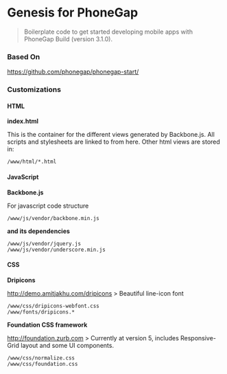 # Genesis for PhoneGap

> Boilerplate code to get started developing mobile apps with PhoneGap Build (version 3.1.0).

### Based On

https://github.com/phonegap/phonegap-start/

### Customizations

#### HTML

__index.html__

This is the container for the different views generated by Backbone.js. All scripts and stylesheets are linked to from here.
Other html views are stored in:
    
    /www/html/*.html

#### JavaScript

__Backbone.js__

For javascript code structure

    /www/js/vendor/backbone.min.js
    
__and its dependencies__

    /www/js/vendor/jquery.js
    /www/js/vendor/underscore.min.js
    
#### CSS

__Dripicons__

http://demo.amitjakhu.com/dripicons > Beautiful line-icon font

    /www/css/dripicons-webfont.css
    /www/fonts/dripicons.*

__Foundation CSS framework__

http://foundation.zurb.com > Currently at version 5, includes Responsive-Grid layout and some UI components.

    /www/css/normalize.css
    /www/css/foundation.css

